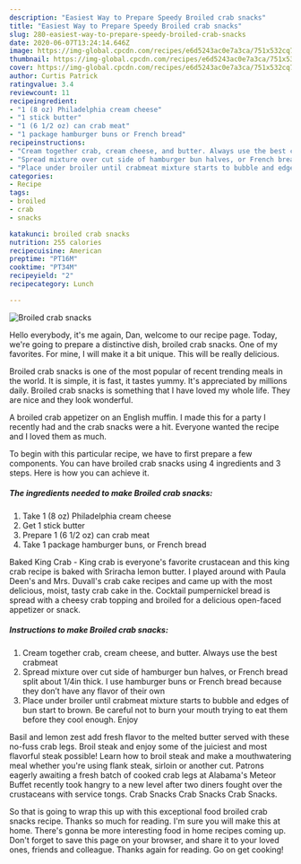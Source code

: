 ```yaml
---
description: "Easiest Way to Prepare Speedy Broiled crab snacks"
title: "Easiest Way to Prepare Speedy Broiled crab snacks"
slug: 280-easiest-way-to-prepare-speedy-broiled-crab-snacks
date: 2020-06-07T13:24:14.646Z
image: https://img-global.cpcdn.com/recipes/e6d5243ac0e7a3ca/751x532cq70/broiled-crab-snacks-recipe-main-photo.jpg
thumbnail: https://img-global.cpcdn.com/recipes/e6d5243ac0e7a3ca/751x532cq70/broiled-crab-snacks-recipe-main-photo.jpg
cover: https://img-global.cpcdn.com/recipes/e6d5243ac0e7a3ca/751x532cq70/broiled-crab-snacks-recipe-main-photo.jpg
author: Curtis Patrick
ratingvalue: 3.4
reviewcount: 11
recipeingredient:
- "1 (8 oz) Philadelphia cream cheese"
- "1 stick butter"
- "1 (6 1/2 oz) can crab meat"
- "1 package hamburger buns or French bread"
recipeinstructions:
- "Cream together crab, cream cheese, and butter. Always use the best crabmeat"
- "Spread mixture over cut side of hamburger bun halves, or French bread split about 1/4in thick. I use hamburger buns or French bread because they don’t have any flavor of their own"
- "Place under broiler until crabmeat mixture starts to bubble and edges of bun start to brown. Be careful not to burn your mouth trying to eat them before they cool enough. Enjoy"
categories:
- Recipe
tags:
- broiled
- crab
- snacks

katakunci: broiled crab snacks 
nutrition: 255 calories
recipecuisine: American
preptime: "PT16M"
cooktime: "PT34M"
recipeyield: "2"
recipecategory: Lunch

---
```



![Broiled crab snacks](https://img-global.cpcdn.com/recipes/e6d5243ac0e7a3ca/751x532cq70/broiled-crab-snacks-recipe-main-photo.jpg)

Hello everybody, it's me again, Dan, welcome to our recipe page. Today, we're going to prepare a distinctive dish, broiled crab snacks. One of my favorites. For mine, I will make it a bit unique. This will be really delicious.

Broiled crab snacks is one of the most popular of recent trending meals in the world. It is simple, it is fast, it tastes yummy. It's appreciated by millions daily. Broiled crab snacks is something that I have loved my whole life. They are nice and they look wonderful.

A broiled crab appetizer on an English muffin. I made this for a party I recently had and the crab snacks were a hit. Everyone wanted the recipe and I loved them as much.


To begin with this particular recipe, we have to first prepare a few components. You can have broiled crab snacks using 4 ingredients and 3 steps. Here is how you can achieve it.

<!--inarticleads1-->

##### The ingredients needed to make Broiled crab snacks:

1. Take 1 (8 oz) Philadelphia cream cheese
1. Get 1 stick butter
1. Prepare 1 (6 1/2 oz) can crab meat
1. Take 1 package hamburger buns, or French bread


Baked King Crab - King crab is everyone&#39;s favorite crustacean and this king crab recipe is baked with Sriracha lemon butter. I played around with Paula Deen&#39;s and Mrs. Duvall&#39;s crab cake recipes and came up with the most delicious, moist, tasty crab cake in the. Cocktail pumpernickel bread is spread with a cheesy crab topping and broiled for a delicious open-faced appetizer or snack. 

<!--inarticleads2-->

##### Instructions to make Broiled crab snacks:

1. Cream together crab, cream cheese, and butter. Always use the best crabmeat
1. Spread mixture over cut side of hamburger bun halves, or French bread split about 1/4in thick. I use hamburger buns or French bread because they don’t have any flavor of their own
1. Place under broiler until crabmeat mixture starts to bubble and edges of bun start to brown. Be careful not to burn your mouth trying to eat them before they cool enough. Enjoy


Basil and lemon zest add fresh flavor to the melted butter served with these no-fuss crab legs. Broil steak and enjoy some of the juiciest and most flavorful steak possible! Learn how to broil steak and make a mouthwatering meal whether you&#39;re using flank steak, sirloin or another cut. Patrons eagerly awaiting a fresh batch of cooked crab legs at Alabama&#39;s Meteor Buffet recently took hangry to a new level after two diners fought over the crustaceans with service tongs. Crab Snacks Crab Snacks Crab Snacks. 

So that is going to wrap this up with this exceptional food broiled crab snacks recipe. Thanks so much for reading. I'm sure you will make this at home. There's gonna be more interesting food in home recipes coming up. Don't forget to save this page on your browser, and share it to your loved ones, friends and colleague. Thanks again for reading. Go on get cooking!

